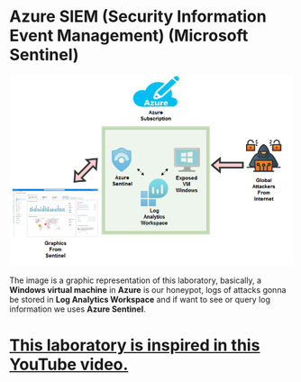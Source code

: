 # **Azure SIEM (Security Information Event Management) (Microsoft Sentinel)**

![alt text](image.png)

The image is a graphic representation of this laboratory, basically, a **Windows virtual machine** in **Azure** is our honeypot, logs of attacks gonna be stored in **Log Analytics Workspace** and if want to see or query log information we uses **Azure Sentinel**.


 # [This laboratory is inspired in this YouTube video.](https://www.youtube.com/watch?v=RoZeVbbZ0o0)

